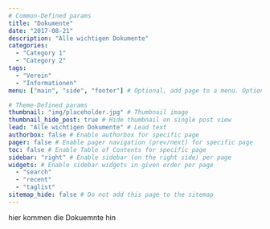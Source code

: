 ```yaml
---
# Common-Defined params
title: "Dokumente"
date: "2017-08-21"
description: "Alle wichtigen Dokumente"
categories:
  - "Category 1"
  - "Category 2"
tags:
  - "Verein"
  - "Informationen"
menu: ["main", "side", "footer"] # Optional, add page to a menu. Options: main, side, footer

# Theme-Defined params
thumbnail: "img/placeholder.jpg" # Thumbnail image
thumbnail_hide_post: true # Hide thumbnail on single post view
lead: "Alle wichtigen Dokumente" # Lead text
authorbox: false # Enable authorbox for specific page
pager: false # Enable pager navigation (prev/next) for specific page
toc: false # Enable Table of Contents for specific page
sidebar: "right" # Enable sidebar (on the right side) per page
widgets: # Enable sidebar widgets in given order per page
  - "search"
  - "recent"
  - "taglist"
sitemap_hide: false # Do not add this page to the sitemap
---
```



hier kommen die Dokuemnte hin